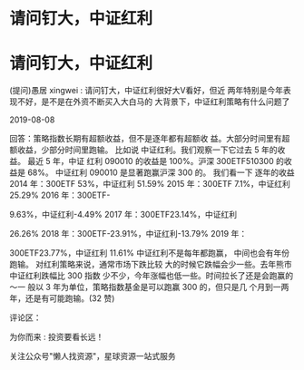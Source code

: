 # 请问钉大，中证红利

# 请问钉大，中证红利

(提问)愚居 xingwei : 请问钉大，中证红利很好大Ⅴ看好，但近 两年特别是今年表现不好，是不是在外资不断买入大白马的 大背景下，中证红利策略有什么问题了

2019-08-08

回答：策略指数长期有超额收益，但不是逐年都有超额收 益。大部分时间里有超额收益，少部分时间里跑输。 比如说 中证红利。我们观察一下它过去 5 年的收益。 最近 5 年，中证 红利 090010 的收益是 100%。沪深 300ETF510300 的收益是 68%。 中证红利 090010 是显著跑赢沪深 300 的。 我们看一下 逐年的收益 2014 年：300ETF 53%，中证红利 51.59% 2015 年：300ETF 7.1%，中证红利 25.29% 2016 年：300ETF-

9.63%，中证红利-4.49% 2017 年：300ETF23.14%，中证红利

26.26% 2018 年：300ETF-23.91%，中证红利-13.79% 2019 年：

300ETF23.77%，中证红利 11.61% 中证红利不是每年都跑赢， 中间也会有年份跑输。 对红利策略来说，通常市场下跌比较 大的时候它跌幅会少一些。去年熊市中证红利跌幅比 300 指数 少不少，今年涨幅也低一些。时间拉长了还是会跑赢的～一 般以 3 年为单位，策略指数基金是可以跑赢 300 的，但只是几 个月到一两年，还是有可能跑输。(32 赞)

评论区：

为你而来 : 投资要看长远！

关注公众号"懒人找资源"，星球资源一站式服务